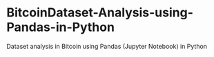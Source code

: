 # BitcoinDataset-Analysis-using-Pandas-in-Python
Dataset analysis in Bitcoin using Pandas (Jupyter Notebook) in Python
